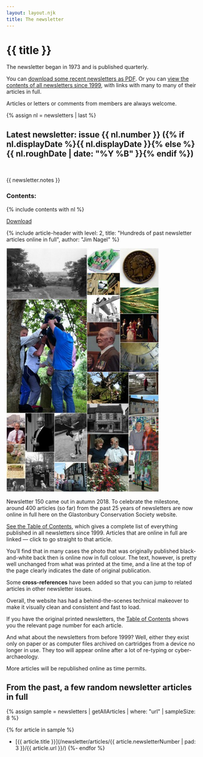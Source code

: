 ```yaml
---
layout: layout.njk
title: The newsletter
---
```


# {{ title }}

The newsletter began in 1973 and is published quarterly.

You can [download some recent newsletters as PDF](/newsletter/pdf/).
Or you can [view the contents of all newsletters since 1999](/newsletter/articles/),
with links with many to many of their articles in full.

Articles or letters or comments from members are always welcome.

<section class="boxout" id="latest-newsletter">

{% assign nl = newsletters | last %}

## Latest newsletter: issue {{ nl.number }} ({% if nl.displayDate %}{{ nl.displayDate }}{% else %}{{ nl.roughDate | date: "%Y %B" }}{% endif %})

<img alt="" src="/img/newslet-thumb{{ nl.number | pad: 3 }}.png" style="width: 10em" class="float-right">

{{ newsletter.notes }}

### Contents:

<nav class="newsletter-contents">
{% include contents with nl %}
</nav>

<a href="pdf/{{n1.number}}.pdf">Download</a>

</section>

<article>

{% include article-header with
	level: 2,
	title: "Hundreds of past newsletter articles online in full",
	author: "Jim Nagel"
%}

<img class="float-right" src="/img/collage80.jpg" alt="">

Newsletter 150 came out in autumn 2018.
To celebrate the milestone, around 400 articles (so far) from the past 25 years of newsletters are now online in full here on the Glastonbury Conservation Society website.

[See the Table of Contents](/newsletter/articles/), which gives a complete list of everything published in all newsletters since 1999.
Articles that are online in full are linked — click to go straight to that article.

You’ll find that in many cases the photo that was originally published black-and-white back then is online now in full colour.
The text, however, is pretty well unchanged from what was printed at the time, and a line at the top of the page clearly indicates the date of original publication.

Some **cross-references** have been added so that you can jump to related articles in other newsletter issues.

Overall, the website has had a behind-the-scenes technical makeover to make it visually clean and consistent and fast to load.

<!-- TODO: implement search feature or remove/change this copy -->

<!--
**Search** is a further important new feature.
Click the button at the top of any page.
Enter any word or phrase and press Go.
Faster than Google you get a list of all the articles in which your phrase appears.
You can click on the relevant result to go exactly to that page.
For this feature we must thank an excellent service called Freefind.

A link to the **Table of Contents** for all newsletters since 1999 appears alongside the Search box.
-->
If you have the original printed newsletters, the [Table of Contents](/newsletter/articles/) shows you the relevant page number for each article.

And what about the newsletters from before 1999?
Well, either they exist only on paper or as computer files archived on cartridges from a device no longer in use.
They too will appear online after a lot of re-typing or cyber-archaeology.

More articles will be republished online as time permits.

</article>

<aside>

## From the past, a few random newsletter articles in full

{% assign sample = newsletters | getAllArticles | where: "url" | sampleSize: 8 %}

<!-- TODO: images -->
{% for article in sample %}
- [{{ article.title }}](/newsletter/articles/{{ article.newsletterNumber | pad: 3 }}/{{ article.url }}/)
{%- endfor %}

</aside>

